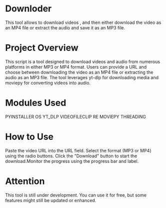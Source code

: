 # Downloder
This tool allows to download videos , and then either download the video as an MP4 file or extract the audio and save it as an MP3 file.

# Project Overview
This script is a tool designed to download videos and audio from numerous platforms in either MP3 or MP4 format. Users can provide a URL and choose between downloading the video as an MP4 file or extracting the audio as an MP3 file. The tool leverages yt-dlp for downloading media and moviepy for converting videos into audio.

# Modules Used
PYINSTALLER
OS
YT_DLP
VIDEOFILECLIP
RE
MOVIEPY
THREADING
# How to Use
Paste the video URL into the URL field. Select the format (MP3 or MP4) using the radio buttons. Click the "Download" button to start the download.Monitor the progress using the progress bar and label.

# Attention
This tool is still under development. You can use it for free, but some features might still be updated or enhanced.
